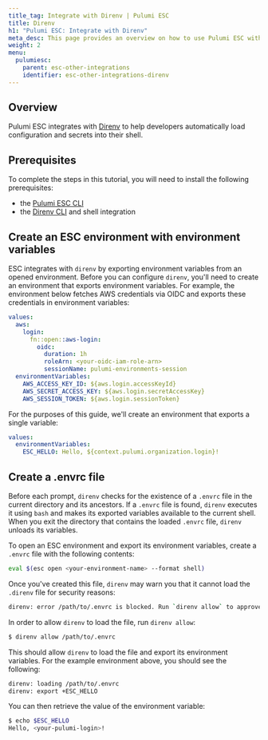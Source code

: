 ```yaml
---
title_tag: Integrate with Direnv | Pulumi ESC
title: Direnv
h1: "Pulumi ESC: Integrate with Direnv"
meta_desc: This page provides an overview on how to use Pulumi ESC with Direnv.
weight: 2
menu:
  pulumiesc:
    parent: esc-other-integrations
    identifier: esc-other-integrations-direnv
---
```


## Overview

Pulumi ESC integrates with [Direnv](https://direnv.net) to help developers automatically load configuration and secrets into their shell.

## Prerequisites

To complete the steps in this tutorial, you will need to install the following prerequisites:

- the [Pulumi ESC CLI](/docs/esc-cli/)
- the [Direnv CLI](https://direnv.net) and shell integration

## Create an ESC environment with environment variables

ESC integrates with `direnv` by exporting environment variables from an opened environment. Before you can configure `direnv`, you'll need to create an environment that exports environment variables. For example, the environment below fetches AWS credentials via OIDC and exports these credentials in environment variables:

```yaml
values:
  aws:
    login:
      fn::open::aws-login:
        oidc:
          duration: 1h
          roleArn: <your-oidc-iam-role-arn>
          sessionName: pulumi-environments-session
  environmentVariables:
    AWS_ACCESS_KEY_ID: ${aws.login.accessKeyId}
    AWS_SECRET_ACCESS_KEY: ${aws.login.secretAccessKey}
    AWS_SESSION_TOKEN: ${aws.login.sessionToken}
```

For the purposes of this guide, we'll create an environment that exports a single variable:

```yaml
values:
  environmentVariables:
    ESC_HELLO: Hello, ${context.pulumi.organization.login}!
```

## Create a .envrc file

Before each prompt, `direnv` checks for the existence of a `.envrc` file in the current directory and its ancestors. If a `.envrc` file is found, `direnv` executes it using `bash` and makes its exported variables available to the current shell. When you exit the directory that contains the loaded `.envrc` file, `direnv` unloads its variables.

To open an ESC environment and export its environment variables, create a `.envrc` file with the following contents:

```bash
eval $(esc open <your-environment-name> --format shell)
```

Once you've created this file, `direnv` may warn you that it cannot load the `.direnv` file for security reasons:

```bash
direnv: error /path/to/.envrc is blocked. Run `direnv allow` to approve its content
```

In order to allow `direnv` to load the file, run `direnv allow`:

```bash
$ direnv allow /path/to/.envrc
```

This should allow `direnv` to load the file and export its environment variables. For the example environment above, you should see the following:

```bash
direnv: loading /path/to/.envrc
direnv: export +ESC_HELLO
```

You can then retrieve the value of the environment variable:

```bash
$ echo $ESC_HELLO
Hello, <your-pulumi-login>!
```
